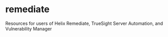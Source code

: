 # remediate
Resources for users of Helix Remediate, TrueSight Server Automation, and Vulnerability Manager
